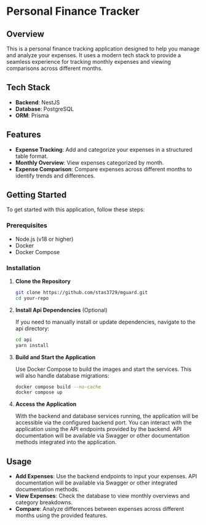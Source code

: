 # Personal Finance Tracker

## Overview

This is a personal finance tracking application designed to help you manage and analyze your expenses. It uses a modern tech stack to provide a seamless experience for tracking monthly expenses and viewing comparisons across different months.

## Tech Stack

- **Backend**: NestJS
- **Database**: PostgreSQL
- **ORM**: Prisma

## Features

- **Expense Tracking**: Add and categorize your expenses in a structured table format.
- **Monthly Overview**: View expenses categorized by month.
- **Expense Comparison**: Compare expenses across different months to identify trends and differences.

## Getting Started

To get started with this application, follow these steps:

### Prerequisites

- Node.js (v18 or higher)
- Docker
- Docker Compose

### Installation

1. **Clone the Repository**

   ```bash
   git clone https://github.com/stas3729/mguard.git
   cd your-repo

2. **Install Api Dependencies** (Optional)

   If you need to manually install or update dependencies, navigate to the api directory:

   ```bash
   cd api
   yarn install


3. **Build and Start the Application**

   Use Docker Compose to build the images and start the services. This will also handle database migrations:

   ```bash
   docker compose build --no-cache
   docker compose up


4. **Access the Application**

   With the backend and database services running, the application will be accessible via the configured backend port. You can interact with the application using the API endpoints provided by the backend. API documentation will be available via Swagger or other documentation methods integrated into the application.

## Usage

- **Add Expenses**: Use the backend endpoints to input your expenses. API documentation will be available via Swagger or other integrated documentation methods.
- **View Expenses**: Check the database to view monthly overviews and category breakdowns.
- **Compare**: Analyze differences between expenses across different months using the provided features.

